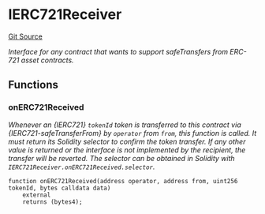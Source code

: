 # IERC721Receiver
[Git Source](https://github.com//Team3dVidyaGames/Contracts/blob/cb1733471b1d4daa24a16e671f78159e22669528/src/contracts/flattened/flattened_TCGInventory.sol)

*Interface for any contract that wants to support safeTransfers
from ERC-721 asset contracts.*


## Functions
### onERC721Received

*Whenever an {IERC721} `tokenId` token is transferred to this contract via {IERC721-safeTransferFrom}
by `operator` from `from`, this function is called.
It must return its Solidity selector to confirm the token transfer.
If any other value is returned or the interface is not implemented by the recipient, the transfer will be
reverted.
The selector can be obtained in Solidity with `IERC721Receiver.onERC721Received.selector`.*


```solidity
function onERC721Received(address operator, address from, uint256 tokenId, bytes calldata data)
    external
    returns (bytes4);
```


